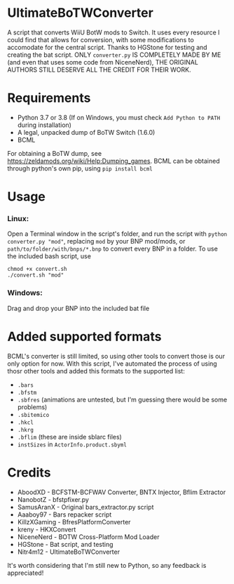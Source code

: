 # UltimateBoTWConverter
A script that converts WiiU BotW mods to Switch. It uses every resource I could find that allows for conversion, with some modifications to accomodate for the central script. Thanks to HGStone for testing and creating the bat script. ONLY `converter.py` IS COMPLETELY MADE BY ME (and even that uses some code from NiceneNerd), THE ORIGINAL AUTHORS STILL DESERVE ALL THE CREDIT FOR THEIR WORK.

# Requirements
- Python 3.7 or 3.8 (If on Windows, you must check `Add Python to PATH` during installation)
- A legal, unpacked dump of BoTW Switch (1.6.0)
- BCML

For obtaining a BoTW dump, see https://zeldamods.org/wiki/Help:Dumping_games. BCML can be obtained through python's own pip, using `pip install bcml`

# Usage
### Linux:
Open a Terminal window in the script's folder, and run the script with `python converter.py "mod"`, replacing `mod` by your BNP mod/mods, or `path/to/folder/with/bnps/*.bnp` to convert every BNP in a folder.
To use the included bash script, use 
```
chmod +x convert.sh
./convert.sh "mod"
```
### Windows:
Drag and drop your BNP into the included bat file

# Added supported formats
BCML's converter is still limited, so using other tools to convert those is our only option for now. With this script, I've automated the process of using thosr other tools and added this formats to the supported list:
- `.bars`
- `.bfstm`
- `.sbfres` (animations are untested, but I'm guessing there would be some problems)
- `.sbitemico`
- `.hkcl`
- `.hkrg`
- `.bflim` (these are inside sblarc files)
- `instSizes` in `ActorInfo.product.sbyml`

# Credits 
- AboodXD - BCFSTM-BCFWAV Converter, BNTX Injector, Bflim Extractor
- NanobotZ - bfstpfixer.py
- SamusAranX - Original bars_extractor.py script
- Aaaboy97 - Bars repacker script
- KillzXGaming - BfresPlatformConverter
- kreny - HKXConvert
- NiceneNerd - BOTW Cross-Platform Mod Loader
- HGStone - Bat script, and testing
- Nitr4m12 - UltimateBoTWConverter

It's worth considering that I'm still new to Python, so any feedback is appreciated!

